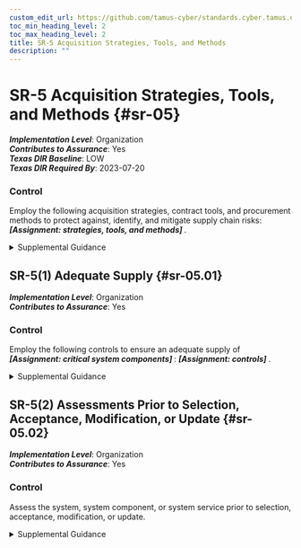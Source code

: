```yaml
---
custom_edit_url: https://github.com/tamus-cyber/standards.cyber.tamus.edu/tree/main/static/content/tamus.edu/TAMUS_profile.xml
toc_min_heading_level: 2
toc_max_heading_level: 2
title: SR-5 Acquisition Strategies, Tools, and Methods
description: ""
---
```


# SR-5 Acquisition Strategies, Tools, and Methods {#sr-05}

_**Implementation Level**_: Organization\
_**Contributes to Assurance**_: Yes\
_**Texas DIR Baseline**_: LOW\
_**Texas DIR Required By**_: 2023-07-20

### Control

Employ the following acquisition strategies, contract tools, and procurement methods to protect against, identify, and mitigate supply chain risks: <strong> <em>[Assignment: strategies, tools, and methods]</em> </strong>.

<details>
  <summary>Supplemental Guidance</summary>

The use of the acquisition process provides an important vehicle to protect the supply chain. There are many useful tools and techniques available, including obscuring the end use of a system or system component, using blind or filtered buys, requiring tamper-evident packaging, or using trusted or controlled distribution. The results from a supply chain risk assessment can guide and inform the strategies, tools, and methods that are most applicable to the situation. Tools and techniques may provide protections against unauthorized production, theft, tampering, insertion of counterfeits, insertion of malicious software or backdoors, and poor development practices throughout the system development life cycle. Organizations also consider providing incentives for suppliers who implement controls, promote transparency into their processes and security and privacy practices, provide contract language that addresses the prohibition of tainted or counterfeit components, and restrict purchases from untrustworthy suppliers. Organizations consider providing training, education, and awareness programs for personnel regarding supply chain risk, available mitigation strategies, and when the programs should be employed. Methods for reviewing and protecting development plans, documentation, and evidence are commensurate with the security and privacy requirements of the organization. Contracts may specify documentation protection requirements.

</details>

## SR-5(1) Adequate Supply {#sr-05.01}

_**Implementation Level**_: Organization\
_**Contributes to Assurance**_: Yes

### Control

Employ the following controls to ensure an adequate supply of <strong> <em>[Assignment: critical system components]</em> </strong>: <strong> <em>[Assignment: controls]</em> </strong>.

<details>
  <summary>Supplemental Guidance</summary>

Adversaries can attempt to impede organizational operations by disrupting the supply of critical system components or corrupting supplier operations. Organizations may track systems and component mean time to failure to mitigate the loss of temporary or permanent system function. Controls to ensure that adequate supplies of critical system components include the use of multiple suppliers throughout the supply chain for the identified critical components, stockpiling spare components to ensure operation during mission-critical times, and the identification of functionally identical or similar components that may be used, if necessary.

</details>

## SR-5(2) Assessments Prior to Selection, Acceptance, Modification, or Update {#sr-05.02}

_**Implementation Level**_: Organization\
_**Contributes to Assurance**_: Yes

### Control

Assess the system, system component, or system service prior to selection, acceptance, modification, or update.

<details>
  <summary>Supplemental Guidance</summary>

Organizational personnel or independent, external entities conduct assessments of systems, components, products, tools, and services to uncover evidence of tampering, unintentional and intentional vulnerabilities, or evidence of non-compliance with supply chain controls. These include malicious code, malicious processes, defective software, backdoors, and counterfeits. Assessments can include evaluations; design proposal reviews; visual or physical inspection; static and dynamic analyses; visual, x-ray, or magnetic particle inspections; simulations; white, gray, or black box testing; fuzz testing; stress testing; and penetration testing (see <a xmlns="http://csrc.nist.gov/ns/oscal/1.0" href="#sr-6.1">SR-6(1)</a> ). Evidence generated during assessments is documented for follow-on actions by organizations. The evidence generated during the organizational or independent assessments of supply chain elements may be used to improve supply chain processes and inform the supply chain risk management process. The evidence can be leveraged in follow-on assessments. Evidence and other documentation may be shared in accordance with organizational agreements.

</details>

